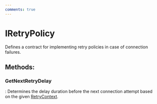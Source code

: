 ```yaml
---
comments: true
---
```

# IRetryPolicy

Defines a contract for implementing retry policies in case of connection failures. 


## **Methods**:

### **GetNextRetryDelay**
: Determines the delay duration before the next connection attempt based on the given [RetryContext](../SignalR/RetryContext.md). 